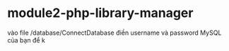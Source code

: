 # module2-php-library-manager
vào file /database/ConnectDatabase điền username và password MySQL của bạn để k
